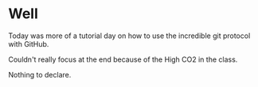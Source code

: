 # Well
Today was more of a tutorial day on how to use the incredible git protocol with GitHub.

Couldn't really focus at the end because of the High CO2 in the class.

Nothing to declare.